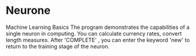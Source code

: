 # Neurone
Machine Learning Basics
The program demonstrates the capabilities of a single neuron in computing. You can calculate currency rates, convert length measures. After 'COMPLETE' , you can enter the keyword 'new' to return to the training stage of the neuron.
